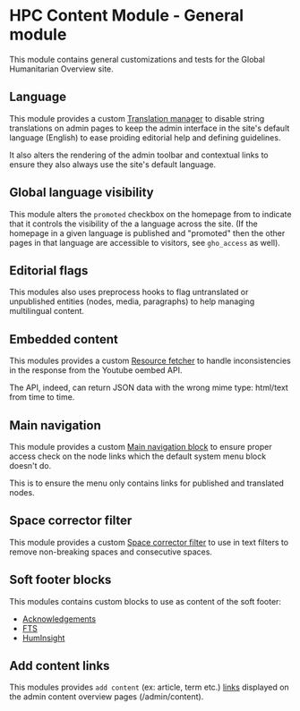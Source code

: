 HPC Content Module - General module
=============================================

This module contains general customizations and tests for the Global
Humanitarian Overview site.

Language
--------

This module provides a custom [Translation manager](src/StringTranslation/GhoTranslationManager.php) to
disable string translations on admin pages to keep the admin interface in the
site's default language (English) to ease proiding editorial help and defining
guidelines.

It also alters the rendering of the admin toolbar and contextual links to ensure
they also always use the site's default language.

Global language visibility
--------------------------

This module alters the `promoted` checkbox on the homepage from to indicate that
it controls the visibility of the a language across the site. (If the homepage
in a given language is published and "promoted" then the other pages in that
language are accessible to visitors, see `gho_access` as well).

Editorial flags
---------------

This modules also uses preprocess hooks to flag untranslated or unpublished
entities (nodes, media, paragraphs) to help managing multilingual content.


Embedded content
----------------

This modules provides a custom [Resource fetcher](src/OEmbed/GhoResourceFetcher.php)
to handle inconsistencies in the response from the Youtube oembed API.

The API, indeed, can return JSON data with the wrong mime type: html/text from
time to time.

Main navigation
---------------

This module provides a custom [Main navigation block](src/Plugin/Block/GhoMainMenuBlock.php)
to ensure proper access check on the node links which the default system menu
block doesn't do.

This is to ensure the menu only contains links for published and translated
nodes.

Space corrector filter
----------------------

This module provides a custom [Space corrector filter](src/Plugin/Filter/FilterSpaceCorrector.php)
to use in text filters to remove non-breaking spaces and consecutive spaces.


Soft footer blocks
------------------

This modules contains custom blocks to use as content of the soft footer:

- [Acknowledgements](src/Plugin/Block/AcknowledgementsBlock.php)
- [FTS](src/Plugin/Block/FTSBlock.php)
- [HumInsight](src/Plugin/Block/HumInsightBlock.php)


Add content links
-----------------

This modules provides `add content` (ex: article, term etc.) [links](gho_general.links.action.yml)
displayed on the admin content overview pages (/admin/content).
